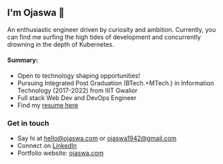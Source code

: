 ## I'm Ojaswa 👋

An enthusiastic engineer driven by curiosity and ambition. Currently, you can find me surfing the high tides of development and concurrently drowning in the depth of Kubernetes.

#### Summary:
- Open to technology shaping opportunities!
- Pursuing Integrated Post Graduation (BTech.+MTech.) in Information Technology (2017-2022) from IIIT Gwalior 
- Full stack Web Dev and DevOps Engineer
- Find my [resume here](https://drive.google.com/file/d/1Yuvlj7PVC-vTc6wUh-FfIW_LIBrN9Wsg/view?usp=sharing)

### Get in touch
- Say hi at [hello@ojaswa.com](mailto:hello@ojaswa.com) or [ojaswa1942@gmail.com](mailto:ojaswa1942@gmail.com)
- Connect on [LinkedIn](https://linkedin.com/in/ojaswa23)
- Portfolio website: [ojaswa.com](https://ojaswa.com)

<!--
**ojaswa1942/ojaswa1942** is a ✨ _special_ ✨ repository because its `README.md` (this file) appears on your GitHub profile.

Here are some ideas to get you started:

- 🔭 I’m currently working on ...
- 🌱 I’m currently learning ...
- 👯 I’m looking to collaborate on ...
- 🤔 I’m looking for help with ...
- 💬 Ask me about ...
- 📫 How to reach me: ...
- 😄 Pronouns: ...
- ⚡ Fun fact: ...
-->
